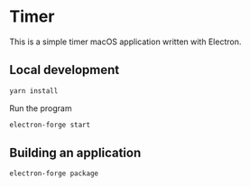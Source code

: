 # Timer

This is a simple timer macOS application written with Electron.

## Local development

```bash
yarn install
```
Run the program

```bash
electron-forge start
```

## Building an application

```bash
electron-forge package
```
